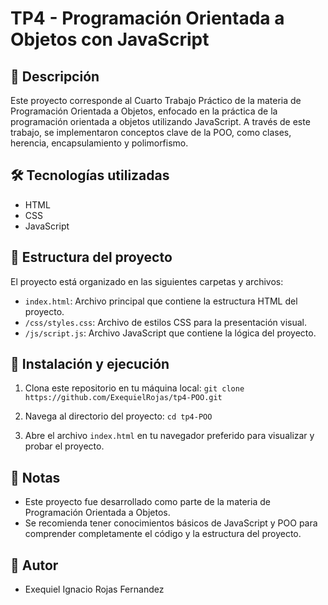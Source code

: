 # TP4 - Programación Orientada a Objetos con JavaScript

## 📘 Descripción

Este proyecto corresponde al Cuarto Trabajo Práctico de la materia de Programación Orientada a Objetos, enfocado en la práctica de la programación orientada a objetos utilizando JavaScript. A través de este trabajo, se implementaron conceptos clave de la POO, como clases, herencia, encapsulamiento y polimorfismo.

## 🛠️ Tecnologías utilizadas

- HTML
- CSS
- JavaScript

## 📂 Estructura del proyecto

El proyecto está organizado en las siguientes carpetas y archivos:

- `index.html`: Archivo principal que contiene la estructura HTML del proyecto.
- `/css/styles.css`: Archivo de estilos CSS para la presentación visual.
- `/js/script.js`: Archivo JavaScript que contiene la lógica del proyecto.

## 🚀 Instalación y ejecución

1. Clona este repositorio en tu máquina local: `git clone https://github.com/ExequielRojas/tp4-POO.git`

1. Navega al directorio del proyecto: `cd tp4-POO
`

1. Abre el archivo `index.html` en tu navegador preferido para visualizar y probar el proyecto.

## 📌 Notas

- Este proyecto fue desarrollado como parte de la materia de Programación Orientada a Objetos.
- Se recomienda tener conocimientos básicos de JavaScript y POO para comprender completamente el código y la estructura del proyecto.

## 🤖 Autor

- Exequiel Ignacio Rojas Fernandez
